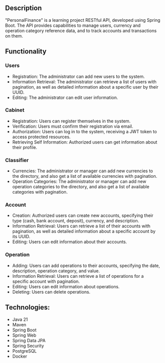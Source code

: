 ## Description
"PersonalFinance" is a learning project RESTful API, developed using Spring Boot. The API provides capabilities to manage users, currency and operation category reference data, and to track accounts and transactions on them.
## Functionality
### Users
* Registration: The administrator can add new users to the system.
* Information Retrieval: The administrator can retrieve a list of users with pagination, as well as detailed information about a specific user by their UUID.
* Editing: The administrator can edit user information.
### Cabinet
* Registration: Users can register themselves in the system.
* Verification: Users must confirm their registration via email.
* Authorization: Users can log in to the system, receiving a JWT token to access protected resources.
* Retrieving Self Information: Authorized users can get information about their profile.
### Classifier
* Currencies: The administrator or manager can add new currencies to the directory, and also get a list of available currencies with pagination.
* Operation Categories: The administrator or manager can add new operation categories to the directory, and also get a list of available categories with pagination.
### Account
* Creation: Authorized users can create new accounts, specifying their type (cash, bank account, deposit), currency, and description.
* Information Retrieval: Users can retrieve a list of their accounts with pagination, as well as detailed information about a specific account by its UUID.
* Editing: Users can edit information about their accounts.
### Operation
* Adding: Users can add operations to their accounts, specifying the date, description, operation category, and value.
* Information Retrieval: Users can retrieve a list of operations for a specific account with pagination.
* Editing: Users can edit information about operations.
* Deleting: Users can delete operations.
## Technologies:
* Java 21
* Maven
* Spring Boot
* Spring Web
* Spring Data JPA
* Spring Security
* PostgreSQL
* Docker